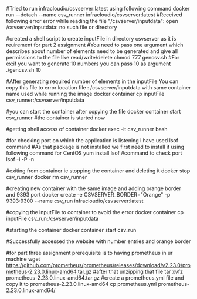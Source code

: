 #Tried to run infracloudio/csvserver:latest using following command
 docker run  --detach --name csv_runner infracloudio/csvserver:latest
#Received following error 
error while reading the file "/csvserver/inputdata": open /csvserver/inputdata: no such file or directory

#created a shell script to create inputFile in directory csvserver as it is reuirement for part 2 assignment
#You need to pass one argument which describes about number of elements need to be generated and give all permissions to the file like read/write/delete
chmod 777 gencsv.sh
#For ex:if you want to generate 10 numbers you can pass 10 as argument 
./gencsv.sh 10

#After generating required number of elements in the inputFile You can copy this file to error location file : /csvserver/inputdata with same container name used while running the image
docker container cp inputFile csv_runner:/csvserver/inputdata

#you can start the container after copying the file 
docker container start csv_runner
#the container is started now

#getting shell access of  container
docker exec -it csv_runner bash

#for checking port on which the application is listening i have used lsof command
#As that package is not installed we first need to install it using following command for CentOS
yum install lsof 
#command to check port
lsof -i -P -n


#exiting from container ie stopping the container and deleting it
docker stop csv_runner
docker rm csv_runner

#creating new container with the same image and adding orange border and 9393 port 
docker create -e CSVSERVER_BORDER="Orange"  -p 9393:9300  --name csv_run infracloudio/csvserver:latest

#copying the inputFile to container to avoid the error 
docker container cp inputFile csv_run:/csvserver/inputdata

#starting the container
docker container start csv_run

#Successfully accessed the website with number entries and orange border

#for part three assignment prerequisite is to having prometheus in ur machine
wget https://github.com/prometheus/prometheus/releases/download/v2.23.0/prometheus-2.23.0.linux-amd64.tar.gz
#after that unzipping that file 
tar xvfz prometheus-2.23.0.linux-amd64.tar.gz
#create a prometheus.yml file and copy it to  prometheus-2.23.0.linux-amd64
cp prometheus.yml prometheus-2.23.0.linux-amd64/


